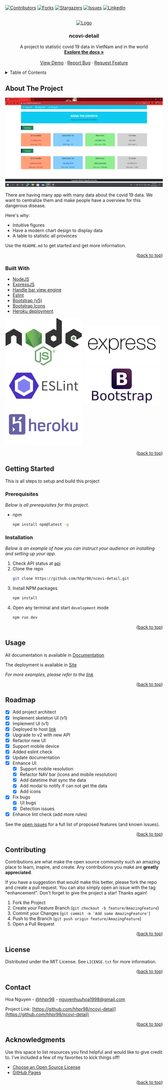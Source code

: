 <!-- Template at https://github.com/othneildrew/Best-README-Template -->
<a name="readme-top"></a>

[![Contributors][contributors-shield]][contributors-url]
[![Forks][forks-shield]][forks-url]
[![Stargazers][stars-shield]][stars-url]
[![Issues][issues-shield]][issues-url]
[![LinkedIn][linkedin-shield]][linkedin-url]



<!-- PROJECT LOGO -->
<br />
<div align="center">
  <a href="https://github.com/hhpr98/ncovi-detail">
    <img src="public/icons8_Coronavirus.ico" alt="Logo" width="80" height="80">
  </a>

  <h3 align="center">ncovi-detail</h3>

  <p align="center">
    A project to statistic covid 19 data in VietNam and in the world
    <br />
    <a href="https://github.com/hhpr98/ncovi-detail"><strong>Explore the docs »</strong></a>
    <br />
    <br />
    <a href="https://github.com/hhpr98/ncovi-detail">View Demo</a>
    ·
    <a href="https://github.com/hhpr98/ncovi-detail/issues">Report Bug</a>
    ·
    <a href="https://github.com/hhpr98/ncovi-detail/issues">Request Feature</a>
  </p>
</div>

<!-- TABLE OF CONTENTS -->
<details>
  <summary>Table of Contents</summary>
  <ol>
    <li>
      <a href="#about-the-project">About The Project</a>
      <ul>
        <li><a href="#built-with">Built With</a></li>
      </ul>
    </li>
    <li>
      <a href="#getting-started">Getting Started</a>
      <ul>
        <li><a href="#prerequisites">Prerequisites</a></li>
        <li><a href="#installation">Installation</a></li>
      </ul>
    </li>
    <li><a href="#usage">Usage</a></li>
    <li><a href="#roadmap">Roadmap</a></li>
    <li><a href="#contributing">Contributing</a></li>
    <li><a href="#license">License</a></li>
    <li><a href="#contact">Contact</a></li>
    <li><a href="#acknowledgments">Acknowledgments</a></li>
  </ol>
</details>



<!-- ABOUT THE PROJECT -->
## About The Project

[![Product Name Screen Shot][product-screenshot]](https://ncovi-detail.herokuapp.com/)

There are having many app with many data about the covid 19 data. We want to centralize them and make people have a overview for this dangerous disease.

Here's why:
* Intuitive figures
* Have a modern chart design to display data
* A table to statistic all provinces

Use the `README.md` to get started and get more information.

<p align="right">(<a href="#readme-top">back to top</a>)</p>



### Built With

* [NodeJS](https://nodejs.org/en/)
* [ExpressJS](https://expressjs.com/)
* [Handle bar view engine](https://www.npmjs.com/package/hbs)
* [Eslint](https://eslint.org/)
* [Bootstrap (v5)](https://getbootstrap.com/)
* [Bootstrap Icons](https://icons.getbootstrap.com/)
* [Heroku deployment](https://www.heroku.com/)

[![NodeJS][NodeJS.com]][NodeJS-url]
[![ExpressJS][ExpressJS.com]][ExpressJS-url]
[![eslint][eslint.com]][eslint-url]
[![Bootstrap][Bootstrap.com]][Bootstrap-url]
[![Heroku][Heroku.com]][Heroku-url]

<p align="right">(<a href="#readme-top">back to top</a>)</p>



<!-- GETTING STARTED -->
## Getting Started

This is all steps to setup and build this project

### Prerequisites
_Below is all prerequisites for this project._
* npm
  ```sh
  npm install npm@latest -g
  ```

### Installation

_Below is an example of how you can instruct your audience on installing and setting up your app._

1. Check API status at [api](https://static.pipezero.com/covid/data.json)
2. Clone the repo
   ```sh
   git clone https://github.com/hhpr98/ncovi-detail.git
   ```
3. Install NPM packages
   ```sh
   npm install
   ```
4. Open any terminal and start `development` mode
   ```js
   npm run dev
   ```

<p align="right">(<a href="#readme-top">back to top</a>)</p>



<!-- USAGE EXAMPLES -->
## Usage

All documentation is available in [Documentation](https://github.com/hhpr98/ncovi-detail)

The deployment is available in [Site](https://ncovi-detail.herokuapp.com/)

_For more examples, please refer to the [link](https://github.com/hhpr98/ncovi-detail)_

<p align="right">(<a href="#readme-top">back to top</a>)</p>



<!-- ROADMAP -->
## Roadmap

- [x] Add project architect
- [x] Implement skeleton UI (v1)
- [x] Implement UI (v1)
- [x] Deployed to host [link](https://ncovi-detail.herokuapp.com/)
- [x] Upgrade to v2 with new API
- [x] Refactor new UI
- [x] Support mobile device
- [x] Added eslint check
- [x] Update documentation
- [X] Enhance UI
  - [X] Support mobile resolution
  - [X] Refactor NAV bar (icons and mobile resolution)
  - [X] Add datetime that sync the data
  - [X] Add modal to notify if can not get the data
  - [X] Add icons
- [X] Fix bugs
  - [X] UI bugs
  - [X] Detection issues
- [X] Enhance lint check (add more rules)

See the [open issues](https://github.com/hhpr98/ncovi-detail/issues) for a full list of proposed features (and known issues).

<p align="right">(<a href="#readme-top">back to top</a>)</p>



<!-- CONTRIBUTING -->
## Contributing

Contributions are what make the open source community such an amazing place to learn, inspire, and create. Any contributions you make are **greatly appreciated**.

If you have a suggestion that would make this better, please fork the repo and create a pull request. You can also simply open an issue with the tag "enhancement".
Don't forget to give the project a star! Thanks again!

1. Fork the Project
2. Create your Feature Branch (`git checkout -b feature/AmazingFeature`)
3. Commit your Changes (`git commit -m 'Add some AmazingFeature'`)
4. Push to the Branch (`git push origin feature/AmazingFeature`)
5. Open a Pull Request

<p align="right">(<a href="#readme-top">back to top</a>)</p>



<!-- LICENSE -->
## License

Distributed under the MIT License. See `LICENSE.txt` for more information.

<p align="right">(<a href="#readme-top">back to top</a>)</p>



<!-- CONTACT -->
## Contact

Hoa Nguyen - [@hhpr98](https://github.com/hhpr98) - nguyenhuuhoa1998@gmail.com

Project Link: [https://github.com/hhpr98/ncovi-detail](https://github.com/hhpr98/ncovi-detail)

<p align="right">(<a href="#readme-top">back to top</a>)</p>



<!-- ACKNOWLEDGMENTS -->
## Acknowledgments

Use this space to list resources you find helpful and would like to give credit to. I've included a few of my favorites to kick things off!

* [Choose an Open Source License](https://choosealicense.com)
* [GitHub Pages](https://pages.github.com)

<p align="right">(<a href="#readme-top">back to top</a>)</p>



<!-- MARKDOWN LINKS & IMAGES -->
<!-- https://www.markdownguide.org/basic-syntax/#reference-style-links -->
[contributors-shield]: https://img.shields.io/github/contributors/othneildrew/Best-README-Template.svg?style=for-the-badge
[contributors-url]: https://github.com/hhpr98/ncovi-detail/graphs/contributors
[forks-shield]: https://img.shields.io/github/forks/othneildrew/Best-README-Template.svg?style=for-the-badge
[forks-url]: https://github.com/hhpr98/ncovi-detail/network/members
[stars-shield]: https://img.shields.io/github/stars/othneildrew/Best-README-Template.svg?style=for-the-badge
[stars-url]: https://github.com/hhpr98/ncovi-detail/stargazers
[issues-shield]: https://img.shields.io/github/issues/othneildrew/Best-README-Template.svg?style=for-the-badge
[issues-url]: https://github.com/hhpr98/ncovi-detail/issues
[linkedin-shield]: https://img.shields.io/badge/-LinkedIn-black.svg?style=for-the-badge&logo=linkedin&colorB=555
[linkedin-url]: https://linkedin.com/in/hhpr98
[product-screenshot]: public/images//product/release-v2.2.9.png
[NodeJS.com]: https://github.com/hhpr98/ncovi-detail/blob/main/public/images/product/Node.js_logo-resize.svg
[NodeJS-url]: https://nodejs.org/en/
[ExpressJS.com]: https://github.com/hhpr98/ncovi-detail/blob/main/public/images/product/expressjs-ar21-resize.svg
[ExpressJS-url]: https://expressjs.com/
[eslint.com]: https://github.com/hhpr98/ncovi-detail/blob/main/public/images/product/eslint-ar21-resize.svg
[eslint-url]: https://eslint.org/
[Bootstrap.com]: https://github.com/hhpr98/ncovi-detail/blob/main/public/images/product/getbootstrap-ar21-resize.svg
[Bootstrap-url]: https://getbootstrap.com/
[Heroku.com]: https://github.com/hhpr98/ncovi-detail/blob/main/public/images/product/heroku-ar21-resize.svg
[Heroku-url]: https://www.heroku.com/
